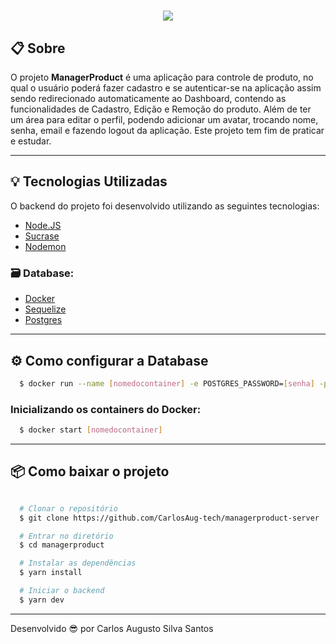 <h1 align="center" >
  <img src="https://ik.imagekit.io/ik54mxkwpj/logo_QB6Mz91ou.png" />
</h1>

## 📋 Sobre

O projeto **ManagerProduct** é uma aplicação para controle de produto, no qual o usuário poderá fazer cadastro e se autenticar-se na aplicação assim sendo redirecionado automaticamente ao Dashboard, contendo as funcionalidades de Cadastro, Edição e Remoção do produto. Além de ter um área para editar o perfil, podendo adicionar um avatar, trocando nome, senha, email e fazendo logout da aplicação.
Este projeto tem fim de praticar e estudar.

<!-- [**Link para o Frontend:**](https://github.com/CarlosAugusto2128/authenticated-notify-frontend) -->

---

## 💡 Tecnologias Utilizadas

O backend do projeto foi desenvolvido utilizando as seguintes tecnologias:

- [Node.JS](https://nodejs.org/en/)
- [Sucrase](https://github.com/alangpierce/sucrase)
- [Nodemon](https://nodemon.io/)

### 🗃 **Database**:

- [Docker](https://www.docker.com/)
- [Sequelize](https://sequelize.org/)
- [Postgres](https://www.postgresql.org/)

---

## ⚙ Como configurar a Database

```bash
  $ docker run --name [nomedocontainer] -e POSTGRES_PASSWORD=[senha] -p 5432:[5432 ou porta livre] -d postgres
```

### Inicializando os containers do Docker:

```bash
  $ docker start [nomedocontainer]
```

---

## 📦 Como baixar o projeto

```bash

  # Clonar o repositório
  $ git clone https://github.com/CarlosAug-tech/managerproduct-server

  # Entrar no diretório
  $ cd managerproduct

  # Instalar as dependências
  $ yarn install

  # Iniciar o backend
  $ yarn dev
```

---

Desenvolvido 😎 por Carlos Augusto Silva Santos
